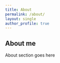 ```yaml
---
title: About
permalink: /about/
layout: single
author_profile: true
---
```


## About me

About section goes here
